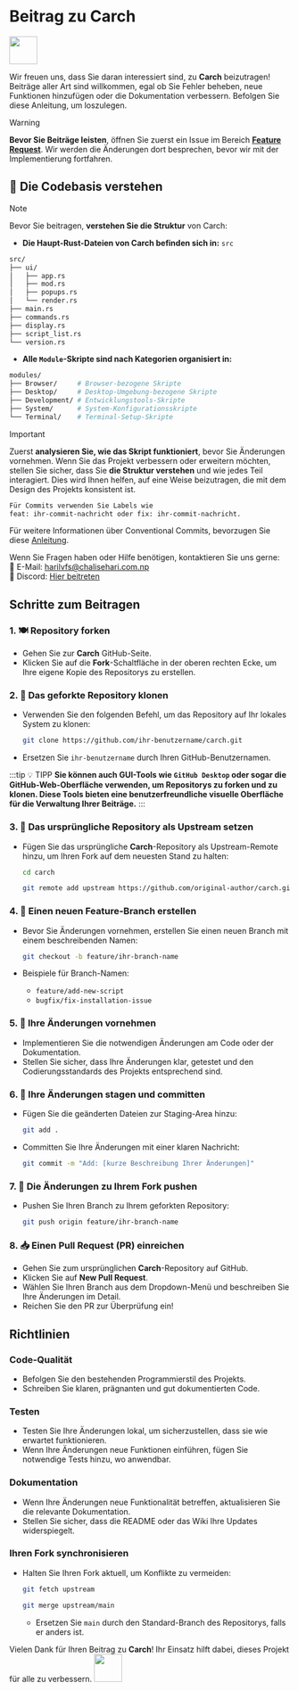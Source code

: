 # Beitrag zu **Carch** 

<img src="https://cdn-icons-png.flaticon.com/128/993/993686.png" width="50" />

Wir freuen uns, dass Sie daran interessiert sind, zu **Carch** beizutragen! Beiträge aller Art sind willkommen, egal ob Sie Fehler beheben, neue Funktionen hinzufügen oder die Dokumentation verbessern. Befolgen Sie diese Anleitung, um loszulegen.

> [!WARNING]  
> **Bevor Sie Beiträge leisten**, öffnen Sie zuerst ein Issue im Bereich **[Feature Request](https://github.com/harilvfs/carch/issues/new?template=feature-reqests.yml)**. Wir werden die Änderungen dort besprechen, bevor wir mit der Implementierung fortfahren.  

## 📌 Die Codebasis verstehen

> [!NOTE]
> Bevor Sie beitragen, **verstehen Sie die Struktur** von Carch:
> - **Die Haupt-Rust-Dateien von Carch befinden sich in:** `src`
>
>```sh
> src/
> ├── ui/
> │   ├── app.rs
> │   ├── mod.rs
> │   ├── popups.rs
> │   └── render.rs 
> ├── main.rs 
> ├── commands.rs
> ├── display.rs
> ├── script_list.rs 
> └── version.rs
> ```
> 
> - **Alle `Module`-Skripte sind nach Kategorien organisiert in:**  
> ```sh
> modules/
> ├── Browser/     # Browser-bezogene Skripte 
> ├── Desktop/     # Desktop-Umgebung-bezogene Skripte
> ├── Development/ # Entwicklungstools-Skripte
> ├── System/      # System-Konfigurationsskripte
> └── Terminal/    # Terminal-Setup-Skripte
> ```


> [!IMPORTANT]
> Zuerst **analysieren Sie, wie das Skript funktioniert**, bevor Sie Änderungen vornehmen. Wenn Sie das Projekt verbessern oder erweitern möchten, stellen Sie sicher, dass Sie **die Struktur verstehen** und wie jedes Teil interagiert. Dies wird Ihnen helfen, auf eine Weise beizutragen, die mit dem Design des Projekts konsistent ist. 
>
> ```sh
> Für Commits verwenden Sie Labels wie
> feat: ihr-commit-nachricht oder fix: ihr-commit-nachricht.
> ```
> 
> Für weitere Informationen über Conventional Commits, bevorzugen Sie diese [Anleitung](https://gist.github.com/harilvfs/53cc86aa79ea4642356540aadc6bd87d).


Wenn Sie Fragen haben oder Hilfe benötigen, kontaktieren Sie uns gerne:  
📧 E-Mail: <a href="mailto:harilvfs@chalisehari.com.np">harilvfs@chalisehari.com.np</a>  
💬 Discord: <a href="https://discord.com/invite/8NJWstnUHd">Hier beitreten</a>  

## Schritte zum Beitragen

### 1. 🍽️ Repository forken
- Gehen Sie zur **Carch** GitHub-Seite.
- Klicken Sie auf die **Fork**-Schaltfläche in der oberen rechten Ecke, um Ihre eigene Kopie des Repositorys zu erstellen.

### 2. 🌿 Das geforkte Repository klonen
- Verwenden Sie den folgenden Befehl, um das Repository auf Ihr lokales System zu klonen:

  ```bash
  git clone https://github.com/ihr-benutzername/carch.git
  ```

- Ersetzen Sie `ihr-benutzername` durch Ihren GitHub-Benutzernamen.

:::tip :bulb: TIPP
**Sie können auch GUI-Tools wie `GitHub Desktop` oder sogar die GitHub-Web-Oberfläche verwenden, um Repositorys zu forken und zu klonen. Diese Tools bieten eine benutzerfreundliche visuelle Oberfläche für die Verwaltung Ihrer Beiträge.**
:::

### 3. 🌱 Das ursprüngliche Repository als Upstream setzen
- Fügen Sie das ursprüngliche **Carch**-Repository als Upstream-Remote hinzu, um Ihren Fork auf dem neuesten Stand zu halten:

   ```bash
   cd carch
   ```

   ```bash
   git remote add upstream https://github.com/original-author/carch.git
   ```

### 4. 🍇 Einen neuen Feature-Branch erstellen
- Bevor Sie Änderungen vornehmen, erstellen Sie einen neuen Branch mit einem beschreibenden Namen:

   ```bash
   git checkout -b feature/ihr-branch-name
   ```

- Beispiele für Branch-Namen:
  - `feature/add-new-script`
  - `bugfix/fix-installation-issue`

### 5. 🔧 Ihre Änderungen vornehmen
- Implementieren Sie die notwendigen Änderungen am Code oder der Dokumentation.
- Stellen Sie sicher, dass Ihre Änderungen klar, getestet und den Codierungsstandards des Projekts entsprechend sind.

### 6. 📝 Ihre Änderungen stagen und committen
- Fügen Sie die geänderten Dateien zur Staging-Area hinzu:

   ```bash
   git add .
   ```

- Committen Sie Ihre Änderungen mit einer klaren Nachricht:

   ```bash
   git commit -m "Add: [kurze Beschreibung Ihrer Änderungen]"
   ```

### 7. 🚀 Die Änderungen zu Ihrem Fork pushen
- Pushen Sie Ihren Branch zu Ihrem geforkten Repository:

   ```bash
   git push origin feature/ihr-branch-name
   ```

### 8. 📥 Einen Pull Request (PR) einreichen
- Gehen Sie zum ursprünglichen **Carch**-Repository auf GitHub.
- Klicken Sie auf **New Pull Request**.
- Wählen Sie Ihren Branch aus dem Dropdown-Menü und beschreiben Sie Ihre Änderungen im Detail.
- Reichen Sie den PR zur Überprüfung ein!

## Richtlinien

### Code-Qualität
- Befolgen Sie den bestehenden Programmierstil des Projekts.
- Schreiben Sie klaren, prägnanten und gut dokumentierten Code.

### Testen
- Testen Sie Ihre Änderungen lokal, um sicherzustellen, dass sie wie erwartet funktionieren.
- Wenn Ihre Änderungen neue Funktionen einführen, fügen Sie notwendige Tests hinzu, wo anwendbar.

### Dokumentation
- Wenn Ihre Änderungen neue Funktionalität betreffen, aktualisieren Sie die relevante Dokumentation.
- Stellen Sie sicher, dass die README oder das Wiki Ihre Updates widerspiegelt.

### Ihren Fork synchronisieren
- Halten Sie Ihren Fork aktuell, um Konflikte zu vermeiden:

   ```bash
   git fetch upstream
   ```
   ```bash
   git merge upstream/main
   ```
  - Ersetzen Sie `main` durch den Standard-Branch des Repositorys, falls er anders ist.

Vielen Dank für Ihren Beitrag zu **Carch**! Ihr Einsatz hilft dabei, dieses Projekt für alle zu verbessern. <img src="https://cdn-icons-png.flaticon.com/128/2279/2279398.png" width="50" />